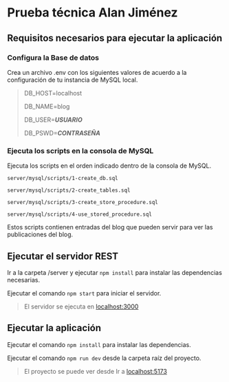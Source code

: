 # Prueba técnica Alan Jiménez

## Requisitos necesarios para ejecutar la aplicación

### Configura la Base de datos

Crea un archivo .env con los siguientes valores de acuerdo a la configuración de tu instancia de MySQL local.

> DB_HOST=localhost
>
> DB_NAME=blog
>
> DB_USER=**_USUARIO_**
>
> DB_PSWD=**_CONTRASEÑA_**

### Ejecuta los scripts en la consola de MySQL

Ejecuta los scripts en el orden indicado dentro de la consola de MySQL.

`server/mysql/scripts/1-create_db.sql`

`server/mysql/scripts/2-create_tables.sql`

`server/mysql/scripts/3-create_store_procedure.sql`

`server/mysql/scripts/4-use_stored_procedure.sql`

Estos scripts contienen entradas del blog que pueden servir para ver las publicaciones del blog.

## Ejecutar el servidor REST

Ir a la carpeta /server y ejecutar `npm install` para instalar las dependencias necesarias.

Ejecutar el comando `npm start` para iniciar el servidor.

> El servidor se ejecuta en [localhost:3000](https://localhost:3000)


## Ejecutar la aplicación

Ejecutar el comando `npm install` para instalar las dependencias.

Ejecutar el comando `npm run dev` desde la carpeta raíz del proyecto.

> El proyecto se puede ver desde Ir a [localhost:5173](https://localhost:5173)
